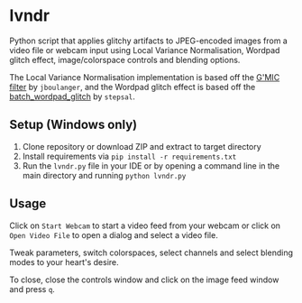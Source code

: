 # lvndr

Python script that applies glitchy artifacts to JPEG-encoded images from a video file or webcam input using Local Variance Normalisation, Wordpad glitch effect, image/colorspace controls and blending options.

The Local Variance Normalisation implementation is based off the [G'MIC filter](https://github.com/jboulanger/jboulanger-gmic/blob/1bec092d6ddf0ac4f49ac7169016bb3f7a3b8d75/jboulanger.gmic#L734) by `jboulanger`, and the Wordpad glitch effect is based off the [batch_wordpad_glitch](https://github.com/stepsal/batch_wordpad_glitch/blob/master/wordpad_glitch.py) by `stepsal`.

## Setup (Windows only)

1. Clone repository or download ZIP and extract to target directory
2. Install requirements via `pip install -r requirements.txt` 
3. Run the `lvndr.py` file in your IDE or by opening a command line in the main directory and running `python lvndr.py`

## Usage

Click on `Start Webcam` to start a video feed from your webcam or click on `Open Video File` to open a dialog and select a video file.

Tweak parameters, switch colorspaces, select channels and select blending modes to your heart's desire. 

To close, close the controls window and click on the image feed window and press `q`.